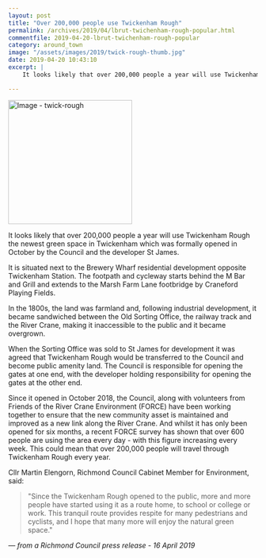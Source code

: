 ```yaml
---
layout: post
title: "Over 200,000 people use Twickenham Rough"
permalink: /archives/2019/04/lbrut-twichenham-rough-popular.html
commentfile: 2019-04-20-lbrut-twichenham-rough-popular
category: around_town
image: "/assets/images/2019/twick-rough-thumb.jpg"
date: 2019-04-20 10:43:10
excerpt: |
    It looks likely that over 200,000 people a year will use Twickenham Rough the newest green space in Twickenham which was formally opened in October by the Council and the developer St James.

---
```

<a href="/assets/images/2019/twick-rough.jpg" title="Click for a larger image"><img src="/assets/images/2019/twick-rough-thumb.jpg" width="250" alt="Image - twick-rough"  class="photo right"/></a>

It looks likely that over 200,000 people a year will use Twickenham Rough the newest green space in Twickenham which was formally opened in October by the Council and the developer St James.

It is situated next to the Brewery Wharf residential development opposite Twickenham Station. The footpath and cycleway starts behind the M Bar and Grill and extends to the Marsh Farm Lane footbridge by Craneford Playing Fields.

In the 1800s, the land was farmland and, following industrial development, it became sandwiched between the Old Sorting Office, the railway track and the River Crane, making it inaccessible to the public and it became overgrown.

When the Sorting Office was sold to St James for development it was agreed that Twickenham Rough would be transferred to the Council and become public amenity land. The Council is responsible for opening the gates at one end, with the developer holding responsibility for opening the gates at the other end.

Since it opened in October 2018, the Council, along with volunteers from Friends of the River Crane Environment (FORCE) have been working together to ensure that the new community asset is maintained and improved as a new link along the River Crane. And whilst it has only been opened for six months, a recent FORCE survey has shown that over 600 people are using the area every day - with this figure increasing every week. This could mean that over 200,000 people will travel through Twickenham Rough every year.

Cllr Martin Elengorn, Richmond Council Cabinet Member for Environment, said:

> "Since the Twickenham Rough opened to the public, more and more people have started using it as a route home, to school or college or work. This tranquil route provides respite for many pedestrians and cyclists, and I hope that many more will enjoy the natural green space."

<cite>&mdash; from a Richmond Council press release - 16 April 2019</cite>
